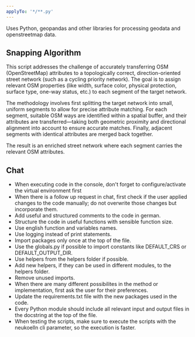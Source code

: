 ```yaml
---
applyTo: '*/**.py'
---
```


Uses Python, geopandas and other libraries for processing geodata and openstreetmap data.

## Snapping Algorithm

This script addresses the challenge of accurately transferring OSM (OpenStreetMap) attributes to a topologically correct, direction-oriented street network (such as a cycling priority network). The goal is to assign relevant OSM properties (like width, surface color, physical protection, surface type, one-way status, etc.) to each segment of the target network.

The methodology involves first splitting the target network into small, uniform segments to allow for precise attribute matching. For each segment, suitable OSM ways are identified within a spatial buffer, and their attributes are transferred—taking both geometric proximity and directional alignment into account to ensure accurate matches. Finally, adjacent segments with identical attributes are merged back together.

The result is an enriched street network where each segment carries the relevant OSM attributes.

## Chat

- When executing code in the console, don't forget to configure/activate the virtual environment first
- When there is a follow up request in chat, first check if the user applied changes to the code manually; do not overwrite those changes but incorporate them.
- Add useful and structured comments to the code in german.
- Structure the code in useful functions with sensible function size.
- Use english function and variables names.
- Use logging instead of print statements.
- Import packages only once at the top of the file.
- Use the globals.py if possible to import constants like DEFAULT_CRS or DEFAULT_OUTPUT_DIR.
- Use helpers from the helpers folder if possible.
- Add new helpers, if they can be used in different modules, to the helpers folder.
- Remove unused imports.
- When there are many different possibilites in the method or implementation, first ask the user for their preferences.
- Update the requirements.txt file with the new packages used in the code.
- Every Python module should include all relevant input and output files in the docstring at the top of the file.
- When testing the scripts, make sure to execute the scripts with the neukoelln cli parameter, so the execution is faster.
